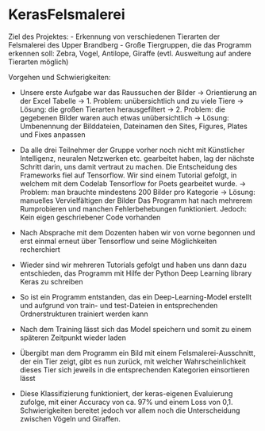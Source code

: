 # KerasFelsmalerei

Ziel des Projektes:   - Erkennung von verschiedenen Tierarten der Felsmalerei des Upper Brandberg
                      - Große Tiergruppen, die das Programm erkennen soll: Zebra, Vogel, Antilope, Giraffe (evtl. Ausweitung auf
                      andere Tierarten möglich)
                      
                      
Vorgehen und Schwierigkeiten: 
- Unsere erste Aufgabe war das Raussuchen der Bilder
                        -> Orientierung an der Excel Tabelle
                        -> 1. Problem: unübersichtlich und zu viele Tiere
                        -> Lösung: die großen Tierarten herausgefiltert
                        -> 2. Problem: die gegebenen Bilder waren auch etwas unübersichtlich
                        -> Lösung: Umbenennung der Bilddateien, Dateinamen den Sites, Figures, Plates und Fixes anpassen
                        
- Da alle drei Teilnehmer der Gruppe vorher noch nicht mit Künstlicher Intelligenz, neuralen Netzwerken etc. gearbeitet haben, 
  lag der nächste Schritt darin, uns damit vertraut zu machen. Die Entscheidung des Frameworks fiel auf Tensorflow.
  Wir sind einem Tutorial gefolgt, in welchem mit dem Codelab Tensorflow for Poets gearbeitet wurde. 
                       -> Problem: man brauchte mindestens 200 Bilder pro Kategorie
                       -> Lösung: manuelles Vervielfältigen der Bilder
  Das Programm hat nach mehrerem Rumprobieren und manchen Fehlerbehebungen funktioniert.
  Jedoch: Kein eigen geschriebener Code vorhanden
  
- Nach Absprache mit dem Dozenten haben wir von vorne begonnen und erst einmal erneut über Tensorflow und seine Möglichkeiten recherchiert
- Wieder sind wir mehreren Tutorials gefolgt und haben uns dann dazu entschieden, das Programm mit Hilfe der 
   Python Deep Learning library Keras zu schreiben
- So ist ein Programm entstanden, das ein Deep-Learning-Model erstellt und aufgrund von train- und test-Dateien in entsprechenden Ordnerstrukturen trainiert werden kann
- Nach dem Training lässt sich das Model speichern und somit zu einem späteren Zeitpunkt wieder laden
- Übergibt man dem Programm ein Bild mit einem Felsmalerei-Ausschnitt, der ein Tier zeigt, gibt es nun zurück, mit welcher Wahrscheinlichkeit dieses Tier sich jeweils in die entsprechenden Kategorien einsortieren lässt
- Diese Klassifizierung funktioniert, der keras-eigenen Evaluierung zufolge, mit einer Accuracy von ca. 97% und einem Loss von 0,1. Schwierigkeiten bereitet jedoch vor allem noch die Unterscheidung zwischen Vögeln und Giraffen.

